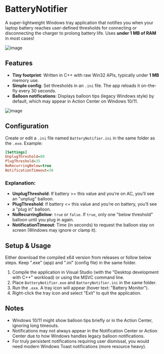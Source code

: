 # BatteryNotifier

A super-lightweight Windows tray application that notifies you when your laptop battery reaches user-defined thresholds for connecting or disconnecting the charger to prolong battery life. Uses **under 1 MB of RAM** in most cases!

![image](https://github.com/user-attachments/assets/ba511a98-06e0-4d29-bdad-51c21d8e5a04)

## Features

- **Tiny footprint**: Written in C++ with raw Win32 APIs, typically under **1 MB** memory use.
- **Simple config**: Set thresholds in an `.ini` file. The app reloads it on-the-fly every 30 seconds.
- **Balloon notifications**: Displays balloon tips (legacy Windows style) by default, which may appear in Action Center on Windows 10/11.

![image](https://github.com/user-attachments/assets/e29d0eb5-81fa-4a5f-bd46-b0780b5901ac)

## Configuration

Create or edit a `.ini` file named `BatteryNotifier.ini` in the same folder as the `.exe`. Example:

```ini
[Settings]
UnplugThreshold=80
PlugThreshold=35
NoRecurringBelow=true
NotificationTimeout=30
```

### Explanation:
- **UnplugThreshold**: If battery >= this value and you’re on AC, you’ll see an "unplug" balloon.
- **PlugThreshold**: If battery <= this value and you’re on battery, you’ll see a "plug in" balloon.
- **NoRecurringBelow**: `true` or `false`. If `true`, only one "below threshold" balloon until you plug in again.
- **NotificationTimeout**: Time (in seconds) to request the balloon stay on screen (Windows may ignore or clamp it).

## Setup & Usage

Either download the compiled x64 version from releases or follow below steps. Keep ".exe" (app) and ".ini" (config file) in the same folder. 

1. Compile the application in Visual Studio (with the "Desktop development with C++" workload) or using the MSVC command line.
2. Place `BatteryNotifier.exe` and `BatteryNotifier.ini` in the same folder.
3. Run the `.exe`. A tray icon will appear (hover text: "Battery Monitor").
4. Right-click the tray icon and select "Exit" to quit the application.

## Notes

- Windows 10/11 might show balloon tips briefly or in the Action Center, ignoring long timeouts.
- Notifications may not always appear in the Notification Center or Action Center due to how Windows handles legacy balloon notifications.
- For truly persistent notifications requiring user dismissal, you would need modern Windows Toast notifications (more resource heavy).
